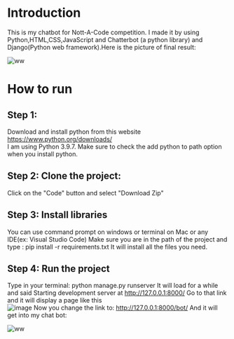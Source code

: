 # Introduction
This is my chatbot for Nott-A-Code competition. I made it by using Python,HTML,CSS,JavaScript and Chatterbot (a python library) and Django(Python web framework).Here is the picture of final result:

![ww](https://user-images.githubusercontent.com/89083229/141963097-a0c37e24-30ec-4579-b66d-52f6124bbf40.PNG)


# How to run 
## Step 1:
Download and install python from this website<br>
https://www.python.org/downloads/<br>
I am using Python 3.9.7. Make sure to check the add python to path option when you install python.
## Step 2: Clone the project:
Click on the "Code" button and select "Download Zip"
## Step 3: Install libraries
You can use command prompt on windows or terminal on Mac or any IDE(ex: Visual Studio Code)
Make sure you are in the path of the project and type :
pip install -r requirements.txt
It will install all the files you need.
## Step 4: Run the project
Type in your terminal: python manage.py runserver 
It will load for a while and said
Starting development server at http://127.0.0.1:8000/
Go to that link and it will display a page like this<br>
![image](https://user-images.githubusercontent.com/89083229/141965894-5f58d8ce-5f6d-4f3b-8d95-43817a1e309e.png)
Now you change the link to: http://127.0.0.1:8000/bot/
And it will get into my chat bot:

![ww](https://user-images.githubusercontent.com/89083229/141966330-dfb7f1f2-11b6-4e1b-ac3b-67e20943d3bb.PNG)






